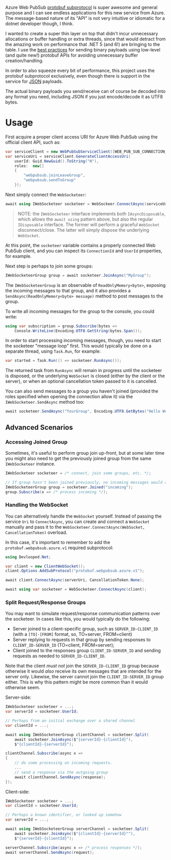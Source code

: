 Azure Web PubSub [protobuf subprotocol](https://docs.microsoft.com/en-us/azure/azure-web-pubsub/reference-protobuf-webpubsub-subprotocol) 
is super awesome and general purpose and I can see endless applications 
for this new service from Azure. The message-based nature of its "API" is 
not very intuitive or idiomatic for a dotnet developer though, I think. 

I wanted to create a super thin layer on top that didn't incur unnecessary 
allocations or buffer handling or extra threads, since that would detract 
from the amazing work on performance that .NET 5 (and 6!) are bringing to 
the table. I use the [best practices](https://docs.microsoft.com/en-us/aspnet/core/grpc/performance?view=aspnetcore-5.0#send-binary-payloads) 
for sending binary payloads using low-level (and quite new!) protobuf 
APIs for avoiding unnecessary buffer creation/handling.

In order to also squeeze every bit of performance, this project uses the 
protobuf subprotocol exclusively, even though there is support in the service 
for [JSON](https://docs.microsoft.com/en-us/azure/azure-web-pubsub/reference-json-webpubsub-subprotocol) 
payloads.

The actual binary payloads you send/receive can of course be decoded into 
any format you need, including JSON if you just encode/decode it as UTF8 bytes.


# Usage

First acquire a proper client access URI for Azure Web PubSub using the 
official client API, such as:

```csharp
var serviceClient = new WebPubSubServiceClient([WEB_PUB_SUB_CONNECTION_STRING], [HUB_NAME]);
var serviceUri = serviceClient.GenerateClientAccessUri(
    userId: Guid.NewGuid().ToString("N"),
    roles:  new[]
    {
        "webpubsub.joinLeaveGroup",
        "webpubsub.sendToGroup"
    });
```

Next simply connect the `WebSocketeer`:

```csharp
await using IWebSocketeer socketeer = WebSockeer.ConnectAsync(serviceUri);
```

> NOTE: the `IWebSocketeer` interface implements both `IAsyncDisposable`, 
> which allows the `await using` pattern above, but also the regular 
> `IDisposable` interface. The former will perform a graceful `WebSocket` 
> disconnect/close. The latter will simply dispose the underlying `WebSocket`.


At this point, the `socketeer` variable contains a properly connected 
Web PubSub client, and you can inspect its `ConnectionId` and `UserId`
properties, for example. 

Next step is perhaps to join some groups:

```csharp
IWebSocketeerGroup group = await socketeer.JoinAsync("MyGroup");
```

The `IWebSocketeerGroup` is an observable of `ReadOnlyMemory<byte>`, exposing 
the incoming messages to that group, and it also provides a 
`SendAsync(ReadOnlyMemory<byte> message)` method to post messages to the group.

To write all incoming messages for the group to the console, you could 
write:

```csharp
using var subscription = group.Subscribe(bytes => 
    Console.WriteLine(Encoding.UTF8.GetString(bytes.Span)));
```

In order to start processing incoming messages, though, you need to start 
the socketeer "message loop" first. This would typically be done on a separate thread, 
using `Task.Run`, for example:

```csharp
var started = Task.Run(() => socketeer.RunAsync());
```

The returned task from `RunAsync` will remain in progress until the socketeer is disposed, 
or the underlying `WebSocket` is closed (either by the client or the server), or when an 
optional cancellation token passed to it is cancelled.

You can also send messages to a group you haven't joined (provided the roles 
specified when opening the connection allow it) via the `IWebSocketeer.SendAsync` 
method too:

```csharp
await socketeer.SendAsync("YourGroup", Encoding.UTF8.GetBytes("Hello World"));
```

## Advanced Scenarios

### Accessing Joined Group

Sometimes, it's useful to perform group join up-front, but at some 
later time you might also need to get the previously joined group 
from the same `IWebSocketeer` instance. 

```csharp
IWebSocketeer socketeer = /* connect, join some groups, etc. */;

// If group hasn't been joined previously, no incoming messages would arrive in this case.
IWebSocketeerGroup group = socketeer.Joined("incoming");
group.Subscribe(x => /* process incoming */);
```


### Handling the WebSocket

You can alternatively handle the `WebSocket` yourself. Instead of passing the 
service `Uri` to `ConnectAsync`, you can create and connect a `WebSocket` manually 
and pass it to the `WebSocketeer.ConnectAsync(WebSocket, CancellationToken)` overload.

In this case, it's important to remember to add the `protobuf.webpubsub.azure.v1` 
required subprotocol:

```csharp
using Devlooped.Net;

var client = new ClientWebSocket();
client.Options.AddSubProtocol("protobuf.webpubsub.azure.v1");

await client.ConnectAsync(serverUri, CancellationToken.None);

await using var socketeer = WebSocketeer.ConnectAsync(client);
```


### Split Request/Response Groups

You may want to simulate request/response communication patterns over the 
socketeer. In cases like this, you would typically do the following:

- Server joined to a client-specific group, such as `SERVER_ID-CLIENT_ID` 
  (with a `[TO]-[FROM]` format, so, TO=server, FROM=client)
- Server replying to requests in that group by sending responses to 
  `CLIENT_ID-SERVER_ID` (TO=client, FROM=server);
- Client joined to the responses group `CLIENT_ID-SERVER_ID` and sending 
  requests as needed to `SERVER_ID-CLIENT_ID`.

Note that the client *must not* join the `SERVER_ID-CLIENT_ID` group because 
otherwise it would *also* receive its own messages that are intended for the 
server only. Likewise, the server cannot join the `CLIENT_ID-SERVER_ID` group 
either. This is why this pattern might be more common than it would otherwise
seem.

Server-side:

```csharp
IWebSocketeer socketeer = ...;
var serverId = socketeer.UserId;

// Perhaps from an initial exchange over a shared channel
var clientId = ...;

await using IWebSocketeerGroup clientChannel = socketeer.Split(
    await socketeer.JoinAsync($"{serverId}-{clientId}"), 
    $"{clientId}-{serverId}");

clientChannel.Subscribe(async x => 
{
    // do some processing on incoming requests.
    ...
    // send a response via the outgoing group
    await clientChannel.SendAsync(response);
});
```

Client-side:

```csharp
IWebSocketeer socketeer = ...;
var clientId = socketeer.UserId;

// Perhaps a known identifier, or looked up somehow
var serverId = ...;

await using IWebSocketeerGroup serverChannel = socketeer.Split(
    await socketeer.JoinAsync($"{clientId}-{serverId}""),
    $"{serverId}-{clientId}");

serverChannel.Subscribe(async x => /* process responses */);
await serverChannel.SendAsync(request);
```
